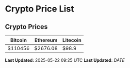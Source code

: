 # Crypto Price List

## Crypto Prices
| Bitcoin | Ethereum | Litecoin |
| ------- | -------- | -------- |
| $110456 | $2676.08 | $98.9 |
**Last Updated:** 2025-05-22 09:25 UTC
**Last Updated:** $DATE$
